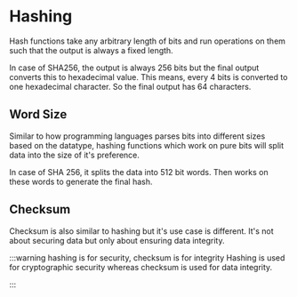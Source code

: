 # Hashing

Hash functions take any arbitrary length of bits and
run operations on them such that the output is always a fixed length.

In case of SHA256, the output is always 256 bits
but the final output converts this to hexadecimal value.
This means, every 4 bits is converted to one hexadecimal character.
So the final output has 64 characters.

## Word Size

Similar to how programming languages parses bits into different sizes based on the datatype,
hashing functions which work on pure bits will split data into the size of it's preference.

In case of SHA 256, it splits the data into 512 bit words.
Then works on these words to generate the final hash.

## Checksum

Checksum is also similar to hashing but it's use case is different.
It's not about securing data but only about ensuring data integrity.

:::warning hashing is for security, checksum is for integrity
Hashing is used for cryptographic security whereas checksum is used for data integrity.

:::
